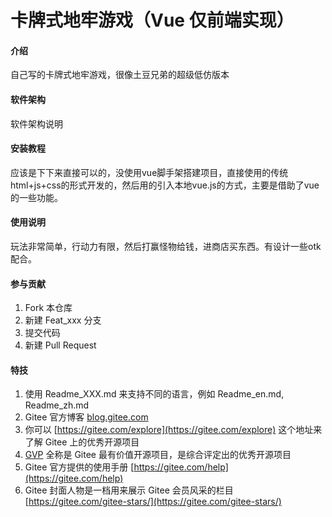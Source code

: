 # 卡牌式地牢游戏（Vue 仅前端实现）

#### 介绍
自己写的卡牌式地牢游戏，很像土豆兄弟的超级低仿版本

#### 软件架构
软件架构说明


#### 安装教程

应该是下下来直接可以的，没使用vue脚手架搭建项目，直接使用的传统html+js+css的形式开发的，然后用的引入本地vue.js的方式，主要是借助了vue的一些功能。

#### 使用说明

玩法非常简单，行动力有限，然后打赢怪物给钱，进商店买东西。有设计一些otk配合。

#### 参与贡献

1.  Fork 本仓库
2.  新建 Feat_xxx 分支
3.  提交代码
4.  新建 Pull Request


#### 特技

1.  使用 Readme\_XXX.md 来支持不同的语言，例如 Readme\_en.md, Readme\_zh.md
2.  Gitee 官方博客 [blog.gitee.com](https://blog.gitee.com)
3.  你可以 [https://gitee.com/explore](https://gitee.com/explore) 这个地址来了解 Gitee 上的优秀开源项目
4.  [GVP](https://gitee.com/gvp) 全称是 Gitee 最有价值开源项目，是综合评定出的优秀开源项目
5.  Gitee 官方提供的使用手册 [https://gitee.com/help](https://gitee.com/help)
6.  Gitee 封面人物是一档用来展示 Gitee 会员风采的栏目 [https://gitee.com/gitee-stars/](https://gitee.com/gitee-stars/)
